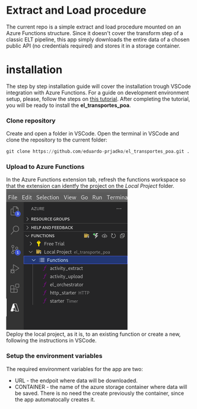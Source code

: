 # Extract and Load procedure 

The current repo is a simple extract and load procedure mounted on an Azure Functions structure. Since it doesn't cover the transform step of a classic ELT pipeline, this app simply downloads the entire data of a chosen public API (no credentials required) and stores it in a storage container. 

# installation

The step by step installation guide will cover the installation trough VSCode integration with Azure Functions. For a guide on development environment setup, please, follow the steps on [this tutorial](https://docs.microsoft.com/en-us/azure/azure-functions/functions-develop-vs-code?tabs=python). After completing the tutorial, you will be ready to install the **el_transportes_poa**.

### **Clone repository**
Create and open a folder in VSCode. Open the terminal in VSCode and clone the repository to the current folder:

```python
git clone https://github.com/eduardo-prjadko/el_transportes_poa.git .
```
### **Upload to Azure Functions**
In the Azure Functions extension tab, refresh the functions workspace so that the extension can identfy the project on the *Local Project* folder.
<br>
![local project example](images/local_project.png "local project")
<br>
Deploy the local project, as it is, to an existing function or create a new, following the instructions in VSCode.

### **Setup the environment variables**
The required environment variables for the app are two:
* URL - the endpoit where data will be downloaded.
* CONTAINER - the name of the azure storage container where data will be saved. There is no need the create previously the container, since the app automatocally creates it.